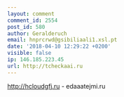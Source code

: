 ```yaml
---
layout: comment
comment_id: 2554
post_id: 580
author: Geralderuch
email: hnprcrwd@gsibiliaali1.xsl.pt
date: '2018-04-10 12:29:22 +0200'
visible: false
ip: 146.185.223.45
url: http://tcheckaai.ru
---
```

http://hcloudgfj.ru - edaaatejmi.ru
